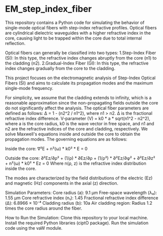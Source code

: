 # EM_step_index_fiber

This repository contains a Python code for simulating the behavior of single-mode optical fibers with step-index refractive profiles. Optical fibers are cylindrical dielectric waveguides with a higher refractive index in the core, causing light to be trapped within the core due to total internal reflection.

Optical fibers can generally be classified into two types:
1.Step-Index Fiber (SI): In this type, the refractive index changes abruptly from the core (n1) to the cladding (n2).
2.Gradual-Index Fiber (GI): In this type, the refractive index changes gradually from the core to the cladding.

This project focuses on the electromagnetic analysis of Step-Index Optical Fibers (SI) and aims to calculate its propagation modes and the maximum single-mode frequency.

For simplicity, we assume that the cladding extends to infinity, which is a reasonable approximation since the non-propagating fields outside the core do not significantly affect the analysis. The optical fiber parameters are defined as follows:
Δ = 1 - (n2^2 / n1^2), where n1 > n2. Δ is the fractional refractive index difference.
V-parameter (V) = k0 * a * sqrt(n1^2 - n2^2), where a is the core radius, k0 is the wave vector in free space, and n1 and n2 are the refractive indices of the core and cladding, respectively.
We solve Maxwell's equations inside and outside the core to obtain the propagation modes. The governing equations are as follows:

Inside the core:
∇²E + n²(ω) * k0² * E = 0

Outside the core:
∂²Ez/∂ρ² + (1/ρ) * ∂Ez/∂ρ + (1/ρ²) * ∂²Ez/∂φ² + ∂²Ez/∂z² + n²(ω) * k0² * Ez = 0
Where n(ρ, z) is the refractive index distribution inside the core.

The modes are characterized by the field distributions of the electric (Ez) and magnetic (Hz) components in the axial (z) direction.

Simulation Parameters:
Core radius (a): 9.1 µm
Free-space wavelength (λ₀): 1.55 µm
Core refractive index (n₁): 1.45
Fractional refractive index difference (Δ): 6.8966 × 10⁻⁴
Cladding radius (b): 10a
Air cladding region: Radius 1.2 times the core radius around the fiber.

How to Run the Simulation:
Clone this repository to your local machine.
Install the required Python libraries (ciptO package).
Run the simulation code using the vaW module.
